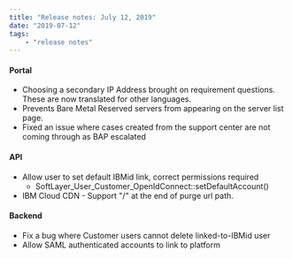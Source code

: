 ```yaml
---
title: "Release notes: July 12, 2019"
date: "2019-07-12"
tags:
    - "release notes"
---
```


#### Portal
- Choosing a secondary IP Address brought on requirement questions. These are now translated for other languages.
- Prevents Bare Metal Reserved servers from appearing on the server list page.
- Fixed an issue where cases created from the support center are not coming through as BAP escalated

#### API
- Allow user to set default IBMid link, correct permissions required
    +  SoftLayer_User_Customer_OpenIdConnect::setDefaultAccount()
-  IBM Cloud CDN - Support "/" at the end of purge url path.

#### Backend
- Fix a bug where Customer users cannot delete linked-to-IBMid user
- Allow SAML authenticated accounts to link to platform
